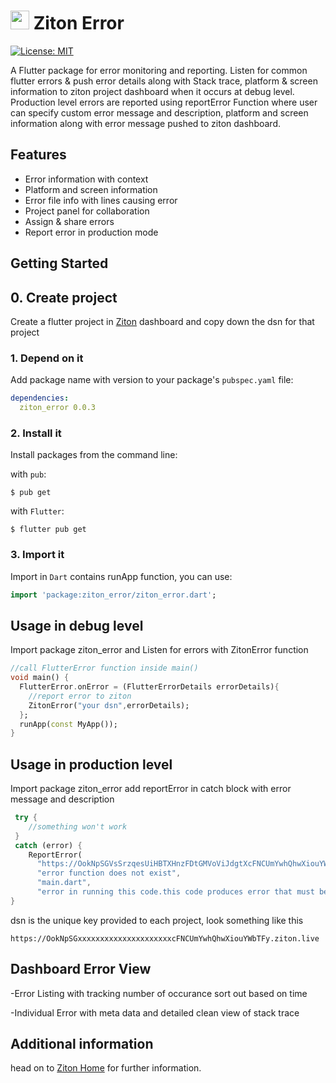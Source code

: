 # <img src="https://lh3.googleusercontent.com/a-/AFdZucq7_CuN_qLTe-vvMMasQZOCT2bqKPIr3ed1i7Ze=s360-p-rw-no" width="30px">   Ziton Error
<a href="https://opensource.org/licenses/MIT"><img src="https://img.shields.io/badge/license-MIT-blue.svg" alt="License: MIT"></a>


A Flutter package for error monitoring and reporting. Listen for common flutter errors & push error details along with Stack trace, platform & screen information to ziton project dashboard when it occurs at debug level.
Production level errors are reported using reportError Function where user can specify custom error message and description, platform and screen information along with error message pushed to ziton dashboard.



## Features
* Error information with context
* Platform and screen information
* Error file info with lines causing error 
* Project panel for collaboration 
* Assign & share errors  
* Report error in production mode

## Getting Started

## 0. Create project
Create a flutter project in <a href = "https://ziton.live/">Ziton</a> dashboard and copy down the dsn for that project

### 1. Depend on it
Add package name with version to your package's `pubspec.yaml` file:

```yaml
dependencies:
  ziton_error 0.0.3
```

### 2. Install it

Install packages from the command line:

with `pub`:

```
$ pub get
```

with `Flutter`:

```
$ flutter pub get
```

### 3. Import it

Import in `Dart` contains runApp function, you can use:

```dart
import 'package:ziton_error/ziton_error.dart';
```


## Usage in debug level

Import package ziton_error  and Listen for errors with ZitonError function


```dart
//call FlutterError function inside main()
void main() {
  FlutterError.onError = (FlutterErrorDetails errorDetails){
    //report error to ziton
    ZitonError("your dsn",errorDetails);
  };
  runApp(const MyApp());
}
```


## Usage in production level

Import package ziton_error add reportError in catch block with error message and description


```dart
 try {
    //something won't work
 } 
 catch (error) {
    ReportError(
      "https://OokNpSGVsSrzqesUiHBTXHnzFDtGMVoViJdgtXcFNCUmYwhQhwXiouYWbTFy.ziton.live",
      "error function does not exist",
      "main.dart",
      "error in running this code.this code produces error that must be reported to the ziton live");
}
```


dsn is the unique key provided to each project, look something like this 
```
https://OokNpSGxxxxxxxxxxxxxxxxxxxxxcFNCUmYwhQhwXiouYWbTFy.ziton.live
```


## Dashboard Error View
-Error Listing with tracking number of occurance sort out based on time

-Individual Error with meta data and detailed clean view of stack trace 

## Additional information

head on to <a href="https://ziton.live/home">Ziton Home</a> for further information.
